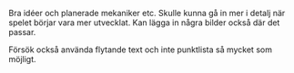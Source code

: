 Bra idéer och planerade mekaniker etc. 
Skulle kunna gå in mer i detalj när spelet börjar vara mer utvecklat. 
Kan lägga in några bilder också där det passar.

Försök också använda flytande text och inte punktlista så mycket som möjligt.
